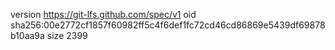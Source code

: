 version https://git-lfs.github.com/spec/v1
oid sha256:00e2772cf1857f60982ff5c4f6def1fc72cd46cd86869e5439df69878b10aa9a
size 2399
